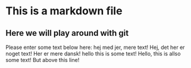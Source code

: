 # This is a markdown file 

## Here we will play around with git 
Please enter some text below here: 
hej med jer, mere text!
Hej, det her er noget text!
Her er mere dansk! 
hello this is some text!
Hello, this is allso some text!
But above this line! 
